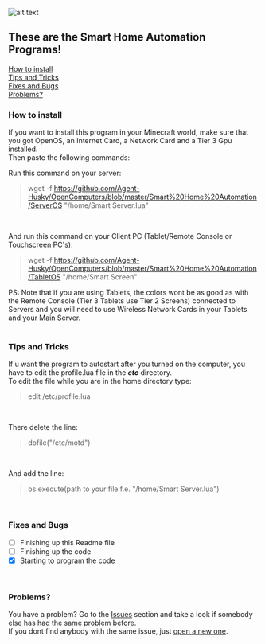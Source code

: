 ![alt text](https://cdn.ttgtmedia.com/rms/onlineImages/iota-smart_home.jpg)
## These are the Smart Home Automation Programs!
[How to install](https://github.com/Agent-Husky/OpenComputers/blob/master/Smart%20Home%20Automation/README.md#how-to-install) <br>
[Tips and Tricks](https://github.com/Agent-Husky/OpenComputers/blob/master/Smart%20Home%20Automation/README.md#tips-and-tricks) <br>
[Fixes and Bugs](https://github.com/Agent-Husky/OpenComputers/blob/master/Smart%20Home%20Automation/README.md#fixes-and-bugs) <br>
[Problems?](https://github.com/Agent-Husky/OpenComputers/blob/master/Smart%20Home%20Automation/README.md#problems)
<br>

### How to install
If you want to install this program in your Minecraft world, make sure that you got OpenOS, an Internet Card, a Network Card and a Tier 3 Gpu installed. <br>
Then paste the following commands: <br>

Run this command on your server:
> wget -f https://github.com/Agent-Husky/OpenComputers/blob/master/Smart%20Home%20Automation/ServerOS "/home/Smart Server.lua" <br> 
<br>

And run this command on your Client PC (Tablet/Remote Console or Touchscreen PC's):
> wget -f https://github.com/Agent-Husky/OpenComputers/blob/master/Smart%20Home%20Automation/TabletOS "/home/Smart Screen" <br>

PS: Note that if you are using Tablets, the colors wont be as good as with the Remote Console (Tier 3 Tablets use Tier 2 Screens) connected to Servers and you will need to use Wireless Network Cards in your Tablets and your Main Server.
<br>
<br>

### Tips and Tricks
If u want the program to autostart after you turned on the computer, you have to edit the profile.lua file in the <i><b>etc</b></i> directory. <br>
To edit the file while you are in the home directory type:
> edit /etc/profile.lua <br> 
<br>

There delete the line:
>dofile("/etc/motd") <br>
<br>

And add the line:
>os.execute(path to your file f.e. "/home/Smart Server.lua")

<br>

### Fixes and Bugs
- [ ] Finishing up this Readme file
- [ ] Finishing up the code
- [x] Starting to program the code

<br>

### Problems?
You have a problem? Go to the [Issues](https://github.com/Agent-Husky/OpenComputers/issues) section and take a look if somebody else has had the same problem before. <br>
If you dont find anybody with the same issue, just [open a new one](https://github.com/Agent-Husky/OpenComputers/issues/new/choose).
